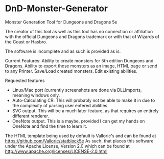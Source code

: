 # DnD-Monster-Generator
Monster Generation Tool for Dungeons and Dragons 5e

The creator of this tool as well as this tool has no connection or affiliation with the official Dungeons and Dragons trademark
or with that of Wizards of the Coast or Hasbro.

The software is incomplete and as such is provided as is.

Current Features:
Ability to create monsters for 5th edition Dungeons and Dragons.
Ability to export those monsters as an image, HTML page or send to any Printer.
Save/Load created monsters.
Edit existing abilities.

Requested features
- Linux/Mac port (currently screenshots are done via DLLImports, meaning windows only.
- Auto-Calculating CR. This will probably not be able to make it in due to the complexity of parsing user entered abilities.
- SVG output. This will be a much later feature, as that requires an entirely different renderer.
- OneNote output. This is a maybe, provided I can get my hands on OneNote and find the time to learn it.

The HTML template being used by default is Valloric's and can be found at https://github.com/Valloric/statblock5e
As such, that places this software under the Apache License, Version 2.0 which can be found at http://www.apache.org/licenses/LICENSE-2.0.html



